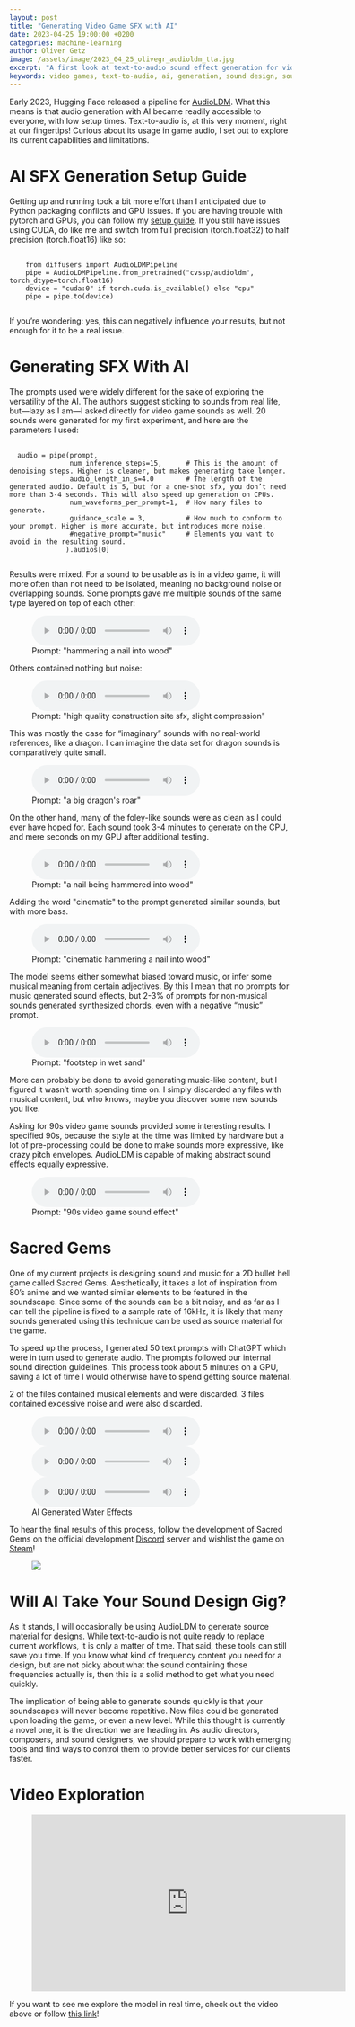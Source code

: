 ```yaml
---
layout: post
title: "Generating Video Game SFX with AI"
date: 2023-04-25 19:00:00 +0200
categories: machine-learning
author: Oliver Getz
image: /assets/image/2023_04_25_olivegr_audioldm_tta.jpg
excerpt: "A first look at text-to-audio sound effect generation for video games."
keywords: video games, text-to-audio, ai, generation, sound design, sound effects, sfx, game audio
---
```


Early 2023, Hugging Face released a pipeline for [AudioLDM](https://github.com/haoheliu/AudioLDM). What this means is that audio generation with AI became readily accessible to everyone, with low setup times. Text-to-audio is, at this very moment, right at our fingertips! Curious about its usage in game audio, I set out to explore its current capabilities and limitations.

# AI SFX Generation Setup Guide
Getting up and running took a bit more effort than I anticipated due to Python packaging conflicts and GPU issues. If you are having trouble with pytorch and GPUs, you can follow my [setup guide](http://https://mct-master.github.io/machine-learning/2023/04/25/olivegr-pytorch-gpu.html). If you still have issues using CUDA, do like me and switch from full precision (torch.float32) to half precision (torch.float16) like so:

<pre>
  <code>
    from diffusers import AudioLDMPipeline
    pipe = AudioLDMPipeline.from_pretrained("cvssp/audioldm", torch_dtype=torch.float16)
    device = "cuda:0" if torch.cuda.is_available() else "cpu"
    pipe = pipe.to(device)
  </code>
</pre>

If you’re wondering: yes, this can negatively influence your results, but not enough for it to be a real issue.

# Generating SFX With AI
The prompts used were widely different for the sake of exploring the versatility of the AI. The authors suggest sticking to sounds from real life, but—lazy as I am—I asked directly for video game sounds as well. 20 sounds were generated for my first experiment, and here are the parameters I used:

<pre>
  <code>
  audio = pipe(prompt,
               num_inference_steps=15,      # This is the amount of denoising steps. Higher is cleaner, but makes generating take longer.
               audio_length_in_s=4.0        # The length of the generated audio. Default is 5, but for a one-shot sfx, you don’t need more than 3-4 seconds. This will also speed up generation on CPUs.
               num_waveforms_per_prompt=1,  # How many files to generate.
               guidance_scale = 3,          # How much to conform to your prompt. Higher is more accurate, but introduces more noise.
               #negative_prompt="music"     # Elements you want to avoid in the resulting sound.
              ).audios[0]
  </code>
</pre>



Results were mixed. For a sound to be usable as is in a video game, it will more often than not need to be isolated, meaning no background noise or overlapping sounds. Some prompts gave me multiple sounds of the same type layered on top of each other:

<figure>
  <audio controls>
    <source src="	https://www.uio.no/english/studies/programmes/mct-master/blog/assets/audio/2023_04_25_olivegr_ai_sfx_hammer_2.mp3" type="audio/mpeg">
    Alternate Text
  </audio>
  <figcaption>Prompt: "hammering a nail into wood"</figcaption>
</figure>

Others contained nothing but noise:

<figure>
  <audio controls>
    <source src="	https://www.uio.no/english/studies/programmes/mct-master/blog/assets/audio/2023_04_25_olivegr_ai_sfx_construction.mp3" type="audio/mpeg">
    Alternate Text
  </audio>
  <figcaption>Prompt: "high quality construction site sfx, slight compression"</figcaption>
</figure>

This was mostly the case for “imaginary” sounds with no real-world references, like a dragon. I can imagine the data set for dragon sounds is comparatively quite small.

<figure>
  <audio controls>
    <source src="	https://www.uio.no/english/studies/programmes/mct-master/blog/assets/audio/2023_04_25_olivegr_ai_sfx_dragon.mp3" type="audio/mpeg">
    Alternate Text
  </audio>
  <figcaption>Prompt: "a big dragon's roar"</figcaption>
</figure>

On the other hand, many of the foley-like sounds were as clean as I could ever have hoped for. Each sound took 3-4 minutes to generate on the CPU, and mere seconds on my GPU after additional testing.

<figure>
  <audio controls>
    <source src="	https://www.uio.no/english/studies/programmes/mct-master/blog/assets/audio/2023_04_25_olivegr_ai_sfx_hammer_cinematic.mp3" type="audio/mpeg">
    Alternate Text
  </audio>
  <figcaption>Prompt: "a nail being hammered into wood"</figcaption>
</figure>

Adding the word "cinematic" to the prompt generated similar sounds, but with more bass.

<figure>
  <audio controls>
    <source src="	https://www.uio.no/english/studies/programmes/mct-master/blog/assets/audio/2023_04_25_olivegr_ai_sfx_hammer.mp3" type="audio/mpeg">
    Alternate Text
  </audio>
  <figcaption>Prompt: "cinematic hammering a nail into wood"</figcaption>
</figure>

The model seems either somewhat biased toward music, or infer some musical meaning from certain adjectives. By this I mean that no prompts for music generated sound effects, but 2-3% of prompts for non-musical sounds generated synthesized chords, even with a negative “music” prompt.

<figure>
  <audio controls>
    <source src="	https://www.uio.no/english/studies/programmes/mct-master/blog/assets/audio/2023_04_25_olivegr_ai_sfx_footstep.mp3" type="audio/mpeg">
    Alternate Text
  </audio>
  <figcaption>Prompt: "footstep in wet sand"</figcaption>
</figure>

More can probably be done to avoid generating music-like content, but I figured it wasn’t worth spending time on. I simply discarded any files with musical content, but who knows, maybe you discover some new sounds you like.

Asking for 90s video game sounds provided some interesting results. I specified 90s, because the style at the time was limited by hardware but a lot of pre-processing could be done to make sounds more expressive, like crazy pitch envelopes. AudioLDM is capable of making abstract sound effects equally expressive.

<figure>
  <audio controls>
    <source src="	https://www.uio.no/english/studies/programmes/mct-master/blog/assets/audio/2023_04_25_olivegr_ai_sfx_vgs.mp3" type="audio/mpeg">
    Alternate Text
  </audio>
  <figcaption>Prompt: "90s video game sound effect"</figcaption>
</figure>

# Sacred Gems
One of my current projects is designing sound and music for a 2D bullet hell game called Sacred Gems. Aesthetically, it takes a lot of inspiration from 80’s anime and we wanted similar elements to be featured in the soundscape. Since some of the sounds can be a bit noisy, and as far as I can tell the pipeline is fixed to a sample rate of 16kHz, it is likely that many sounds generated using this technique can be used as source material for the game.

To speed up the process, I generated 50 text prompts with ChatGPT which were in turn used to generate audio. The prompts followed our internal sound direction guidelines. This process took about 5 minutes on a GPU, saving a lot of time I would otherwise have to spend getting source material.

2 of the files contained musical elements and were discarded. 3 files contained excessive noise and were also discarded.

<figure style="float: none">
  <audio controls>
    <source src="	https://www.uio.no/english/studies/programmes/mct-master/blog/assets/audio/2023_04_25_olivegr_ai_sfx_water_1.mp3" type="audio/mpeg">
    Alternate Text
  </audio>
  <audio controls>
    <source src="	https://www.uio.no/english/studies/programmes/mct-master/blog/assets/audio/2023_04_25_olivegr_ai_sfx_water_2.mp3" type="audio/mpeg">
    Alternate Text
  </audio>
  <audio controls>
    <source src="	https://www.uio.no/english/studies/programmes/mct-master/blog/assets/audio/2023_04_25_olivegr_ai_sfx_water_3.mp3" type="audio/mpeg">
    Alternate Text
  </audio>
  <figcaption>AI Generated Water Effects</figcaption>
</figure>

To hear the final results of this process, follow the development of Sacred Gems on the official development [Discord](discord.gg/hGx6qxKMD3) server and wishlist the game on [Steam](https://store.steampowered.com/app/1739260/Sacred_Gems/)!

<figure style="float: none">
   <img src="https://www.uio.no/english/studies/programmes/mct-master/blog/assets/image/2023_04_25_olivegr_sg.gif"  width="auto" />
</figure>

# Will AI Take Your Sound Design Gig?
As it stands, I will occasionally be using AudioLDM to generate source material for designs. While text-to-audio is not quite ready to replace current workflows, it is only a matter of time. That said, these tools can still save you time. If you know what kind of frequency content you need for a design, but are not picky about what the sound containing those frequencies actually is, then this is a solid method to get what you need quickly.

The implication of being able to generate sounds quickly is that your soundscapes will never become repetitive. New files could be generated upon loading the game, or even a new level. While this thought is currently a novel one, it is the direction we are heading in. As audio directors, composers, and sound designers, we should prepare to work with emerging tools and find ways to control them to provide better services for our clients faster.

# Video Exploration

<figure style="float: none">
<iframe width="560" height="315" src="https://youtu.be/cgowAgbLTfk" title="YouTube video player" frameborder="0" allow="accelerometer; autoplay; clipboard-write; encrypted-media; gyroscope; picture-in-picture" allowfullscreen></iframe>
</figure>

If you want to see me explore the model in real time, check out the video above or follow [this link](https://youtu.be/cgowAgbLTfk)!
